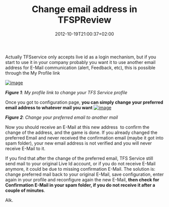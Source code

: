 ﻿---
title: "Change email address in TFSPReview"
description: ""
date: 2012-10-19T21:00:37+02:00
draft: false
tags: [Team Foundation Server]
categories: [Team Foundation Server]
---
Actually TFSservice only accepts live id as a login mechanism, but if you start to use it in your company probably you want it to use another email address for E-Mail communication (alert, Feedback, etc), this is possible through the My Profile link

[![image](https://www.codewrecks.com/blog/wp-content/uploads/2012/10/image_thumb1.png "image")](https://www.codewrecks.com/blog/wp-content/uploads/2012/10/image1.png)

 ***Figure 1***: *My profile link to change your TFS Service profile*

Once you got to configuration page,  **you can simply change your preferred email address to whatever mail you want** [![image](https://www.codewrecks.com/blog/wp-content/uploads/2012/10/image_thumb2.png "image")](https://www.codewrecks.com/blog/wp-content/uploads/2012/10/image2.png)

 ***Figure 2***: *Change your preferred email to another mail*

Now you should receive an E-Mail at this new address  to confirm the change of the address, and the game is done. If you already changed the preferred Email and never received the confirmation email (maybe it got into spam folder), your new email address is not verified and you will never receive E-Mail to it.

If you find that after the change of the preferred email, TFS Service still send mail to your original Live Id account, or if you do not receive E-Mail anymore, it could be due to missing confirmation E-Mail. The solution is: change preferred mail back to your original E-Mail, save configuration, enter again in your profile and reconfigure again the new E-Mail,  **then check for Confirmation E-Mail in your spam folder, if you do not receive it after a couple of minutes**.

Alk.
